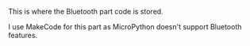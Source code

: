 This is where the Bluetooth part code is stored.

I use MakeCode for this part as MicroPython doesn't support Bluetooth features.

